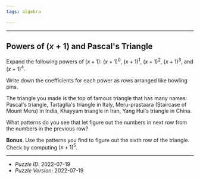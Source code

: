 ```yaml
---
tags: algebra

---
```


--------------------------------------------------------------------------------------------

## Powers of $(x+1)$ and Pascal's Triangle

Expand the following powers of $(x+1)$: $(x+1)^0$, $(x+1)^1$, $(x+1)^2$, $(x+1)^3$, and
$(x+1)^4$.

Write down the coefficients for each power as rows arranged like bowling pins.

The triangle you made is the top of famous triangle that has many names: Pascal's triangle,
Tartaglia's triangle in Italy, Meru-prastaara (Staircase of Mount Meru) in India,
Khayyam triangle in Iran, Yang Hui's triangle in China.

What patterns do you see that let figure out the numbers in next row from the numbers in
the previous row?

__Bonus__. Use the patterns you find to figure out the sixth row of the triangle. Check by
computing $(x+1)^5$.

--------------------------------------------------------------------------------------------

* _Puzzle ID_: 2022-07-19
* _Puzzle Version_: 2022-07-19
